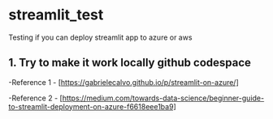 # streamlit_test
Testing if you can deploy streamlit app to azure or aws

## 1. Try to make it work locally github codespace

-Reference 1 - [https://gabrielecalvo.github.io/p/streamlit-on-azure/]


-Reference 2 - [https://medium.com/towards-data-science/beginner-guide-to-streamlit-deployment-on-azure-f6618eee1ba9]
